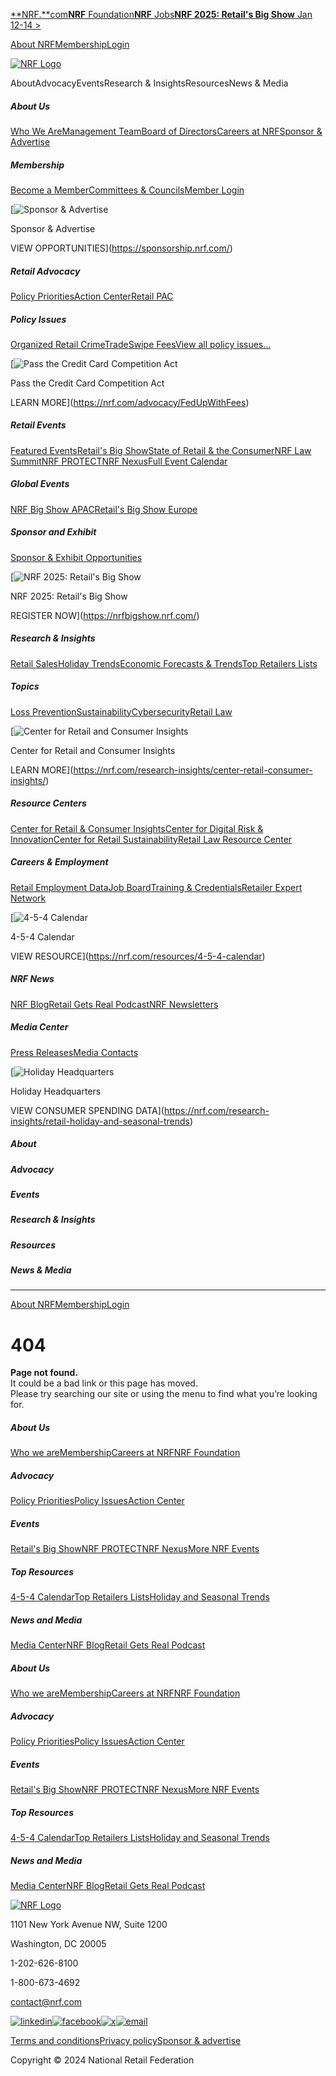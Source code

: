 [**NRF.**com](https://www.nrf.com/)[**NRF** Foundation](https://nrffoundation.org/)[**NRF** Jobs](https://jobs.nrf.com/)[**NRF 2025: Retail's Big Show** Jan 12-14 >](https://nrfbigshow.nrf.com/)

[About NRF](https://nrf.com/about-us/about-us)[Membership](https://nrf.com/membership)[Login](https://account.nrf.com/?callbackUrl=https%3A%2F%2Fnrf.com%2Fprivacy-policy%3F)

[![NRF Logo](https://a-us.storyblok.com/f/1020215/300x61/dfd396fe44/nrf-logo.svg)](https://nrf.com/)

AboutAdvocacyEventsResearch & InsightsResourcesNews & Media

##### About Us

[Who We Are](https://nrf.com/about-us/about-us)[Management Team](https://nrf.com/about-us/nrf-staff/nrf-management-team)[Board of Directors](https://nrf.com/about-us/board-directors)[Careers at NRF](https://nrf.com/about-us/careers-nrf)[Sponsor & Advertise](https://sponsorship.nrf.com/)

##### Membership

[Become a Member](https://nrf.com/membership)[Committees & Councils](https://nrf.com/membership/committees-and-councils)[Member Login](https://account.nrf.com/)

[![Sponsor & Advertise](https://a-us.storyblok.com/f/1021220/1000x667/5607dedc61/2024nrf-nav-bigshow24expo2-1000x667.jpg)

Sponsor & Advertise

VIEW OPPORTUNITIES](https://sponsorship.nrf.com/)

##### Retail Advocacy

[Policy Priorities](https://nrf.com/advocacy/hill)[Action Center](https://nrf.com/advocacy/action-center)[Retail PAC](https://nrf.com/advocacy/retailpac)

##### Policy Issues

[Organized Retail Crime](https://nrf.com/advocacy/policy-issues/organized-retail-crime)[Trade](https://nrf.com/advocacy/policy-issues/global-trade)[Swipe Fees](https://nrf.com/advocacy/policy-issues/swipe-fees)[View all policy issues...](https://nrf.com/advocacy/policy-issues)

[![Pass the Credit Card Competition Act](https://a-us.storyblok.com/f/1021220/1000x667/9240f5ae81/2024nrf-nav-creditcard-1000x667.jpg)

Pass the Credit Card Competition Act

LEARN MORE](https://nrf.com/advocacy/FedUpWithFees)

##### Retail Events

[Featured Events](https://nrf.com/events/retail-events)[Retail's Big Show](https://nrfbigshow.nrf.com/)[State of Retail & the Consumer](https://nrf.com/events/state-retail-and-consumer)[NRF Law Summit](https://nrf.com/events/nrf-retail-law-summit)[NRF PROTECT](https://nrfprotect.nrf.com/)[NRF Nexus](https://nexus.nrf.com/)[Full Event Calendar](https://nrf-org.my.site.com/communityhub/nc__upcomingevents)

##### Global Events

[NRF Big Show APAC](https://nrfbigshowapac.nrf.com/)[Retail's Big Show Europe](https://nrf.com/events/nrfbigshoweurope)

##### Sponsor and Exhibit

[Sponsor & Exhibit Opportunities](https://sponsorship.nrf.com/)

[![NRF 2025: Retail's Big Show](https://a-us.storyblok.com/f/1021220/1000x667/84d3c42b5c/2024nrf-nav-bigshow25-1000x667.jpg)

NRF 2025: Retail's Big Show

REGISTER NOW](https://nrfbigshow.nrf.com/)

##### Research & Insights

[Retail Sales](https://nrf.com/research-insights/center-retail-consumer-insights/cnbc-nrf-retail-monitor)[Holiday Trends](https://nrf.com/research-insights/holiday-data-and-trends/winter-holidays)[Economic Forecasts & Trends](https://nrf.com/research-insights/nrf-forecasts)[Top Retailers Lists](https://nrf.com/research-insights/top-retailers/top-retailers)

##### Topics

[Loss Prevention](https://nrf.com/resources/retail-safety-and-security-resource)[Sustainability](https://nrf.com/resources/nrf-center-retail-sustainability)[Cybersecurity](https://nrf.com/resources/nrf-center-digital-risk-innovation)[Retail Law](https://nrf.com/resources/retail-law-resource-center)

[![Center for Retail and Consumer Insights](https://a-us.storyblok.com/f/1021220/1000x667/4f6ed0d787/2024nrf-nav-crci2-1000x667.jpg)

Center for Retail and Consumer Insights

LEARN MORE](https://nrf.com/research-insights/center-retail-consumer-insights/)

##### Resource Centers

[Center for Retail & Consumer Insights](https://nrf.com/research-insights/center-retail-consumer-insights)[Center for Digital Risk & Innovation](https://nrf.com/resources/nrf-center-digital-risk-innovation)[Center for Retail Sustainability](https://nrf.com/resources/nrf-center-retail-sustainability)[Retail Law Resource Center](https://nrf.com/resources/retail-law-resource-center)

##### Careers & Employment

[Retail Employment Data](https://nrf.com/research-insights/retails-impact)[Job Board](https://jobs.nrf.com/)[Training & Credentials](https://nrffoundation.org/riseup/about)[Retailer Expert Network](https://nrffoundation.org/networks)

[![4-5-4 Calendar](https://a-us.storyblok.com/f/1021220/1000x667/03dd1471a2/2024nrf-nav-454calendar-1000x667.jpg)

4-5-4 Calendar

VIEW RESOURCE](https://nrf.com/resources/4-5-4-calendar)

##### NRF News

[NRF Blog](https://nrf.com/blog)[Retail Gets Real Podcast](https://nrf.com/podcast)[NRF Newsletters](https://nrf.com/retail-newsletters)

##### Media Center

[Press Releases](https://nrf.com/media-center/press-releases)[Media Contacts](https://nrf.com/media-center/press-releases/media-contacts)

[![Holiday Headquarters](https://a-us.storyblok.com/f/1021220/1000x667/c7fd376116/2024nrf-nav-holidayhq-1000x667.jpg)

Holiday Headquarters

VIEW CONSUMER SPENDING DATA](https://nrf.com/research-insights/retail-holiday-and-seasonal-trends)

##### About

##### Advocacy

##### Events

##### Research & Insights

##### Resources

##### News & Media

* * *

[About NRF](https://nrf.com/about-us/about-us)[Membership](https://nrf.com/membership)[Login](https://account.nrf.com/?callbackUrl=https%3A%2F%2Fnrf.com%2Fprivacy-policy%3F)

  
  
404
=========

  
**Page not found.**  
It could be a bad link or this page has moved.  
Please try searching our site or using the menu to find what you’re looking for.  
  

##### About Us

[Who we are](https://nrf.com/about-us/about-us)[Membership](https://nrf.com/membership)[Careers at NRF](https://nrf.com/about-us/careers-nrf)[NRF Foundation](https://nrffoundation.org/)

##### Advocacy

[Policy Priorities](https://nrf.com/advocacy/hill)[Policy Issues](https://nrf.com/advocacy/policy-issues)[Action Center](https://nrf.com/advocacy/action-center)

##### Events

[Retail's Big Show](https://nrfbigshow.nrf.com/)[NRF PROTECT](https://nrfprotect.nrf.com/)[NRF Nexus](https://nexus.nrf.com/)[More NRF Events](https://nrf.com/events/retail-events)

##### Top Resources

[4-5-4 Calendar](https://nrf.com/resources/4-5-4-calendar)[Top Retailers Lists](https://nrf.com/research-insights/top-retailers/top-retailers)[Holiday and Seasonal Trends](https://nrf.com/research-insights/retail-holiday-and-seasonal-trends)

##### News and Media

[Media Center](https://nrf.com/media-center/press-releases)[NRF Blog](https://nrf.com/blog)[Retail Gets Real Podcast](https://nrf.com/podcast/retail-gets-real-podcast)

##### About Us

[Who we are](https://nrf.com/about-us/about-us)[Membership](https://nrf.com/membership)[Careers at NRF](https://nrf.com/about-us/careers-nrf)[NRF Foundation](https://nrffoundation.org/)

##### Advocacy

[Policy Priorities](https://nrf.com/advocacy/hill)[Policy Issues](https://nrf.com/advocacy/policy-issues)[Action Center](https://nrf.com/advocacy/action-center)

##### Events

[Retail's Big Show](https://nrfbigshow.nrf.com/)[NRF PROTECT](https://nrfprotect.nrf.com/)[NRF Nexus](https://nexus.nrf.com/)[More NRF Events](https://nrf.com/events/retail-events)

##### Top Resources

[4-5-4 Calendar](https://nrf.com/resources/4-5-4-calendar)[Top Retailers Lists](https://nrf.com/research-insights/top-retailers/top-retailers)[Holiday and Seasonal Trends](https://nrf.com/research-insights/retail-holiday-and-seasonal-trends)

##### News and Media

[Media Center](https://nrf.com/media-center/press-releases)[NRF Blog](https://nrf.com/blog)[Retail Gets Real Podcast](https://nrf.com/podcast/retail-gets-real-podcast)

[![NRF Logo](https://a-us.storyblok.com/f/1020215/300x61/dfd396fe44/nrf-logo.svg)](https://nrf.com/)

1101 New York Avenue NW, Suite 1200

Washington, DC 20005

1-202-626-8100

1-800-673-4692

contact@nrf.com

[![linkedin](/assets/footerLinkedin.svg)](https://www.linkedin.com/company/23412)[![facebook](/assets/footerFacebook.svg)](https://www.facebook.com/NationalRetailFederation/)[![x](/assets/footerX.svg)](https://x.com/nrfnews)[![email](/assets/footerMail.svg)](mailto:contact@nrf.com)

[Terms and conditions](https://nrf.com/about-us/terms-and-conditions--nrfcom)[Privacy policy](https://nrf.com/about-us/privacy-policy)[Sponsor & advertise](https://sponsorship.nrf.com/)

Copyright © 2024 National Retail Federation